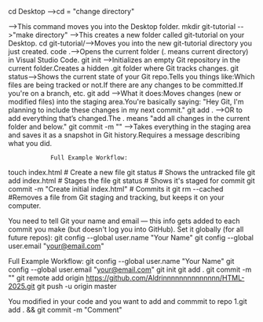 cd Desktop -->cd = "change directory"

-->This command moves you into the Desktop folder.
mkdir git-tutorial -->"make directory"
-->This creates a new folder called git-tutorial on your Desktop.
cd git-tutorial/-->Moves you into the new git-tutorial directory you just created.
code .-->Opens the current folder (. means current directory) in Visual Studio Code.
git init -->Initializes an empty Git repository in the current folder.Creates a hidden .git folder where Git tracks changes.
git status-->Shows the current state of your Git repo.Tells you things like:Which files are being tracked or not.If there are any changes to be committed.If you're on a branch, etc.
git add -->What it does:Moves changes (new or modified files) into the staging area.You're basically saying: "Hey Git, I'm planning to include these changes in my next commit."
git add . -->OR to add everything that’s changed.The . means "add all changes in the current folder and below."
git commit -m "" -->Takes everything in the staging area and saves it as a snapshot in Git history.Requires a message describing what you did.



                Full Example Workflow:
touch index.html           # Create a new file
git status                 # Shows the untracked file
git add index.html         # Stages the file
git status                 # Shows it's staged for commit
git commit -m "Create initial index.html"  # Commits it
git rm --cached <filename>          #Removes a file from Git staging and tracking, but keeps it on your computer.

You need to tell Git your name and email — this info gets added to each commit you make (but doesn't log you into GitHub).
Set it globally (for all future repos):
git config --global user.name "Your Name"
git config --global user.email "your@email.com"

Full Example Workflow:
git config --global user.name "Your Name"
git config --global user.email "your@email.com"
git init
git add .
git commit -m ""
git remote add origin https://github.com/Aldrinnnnnnnnnnnnnn/HTML-2025.git
git push -u origin master

You modified in your code and you want to add and commmit to repo
1.git add . && git commit -m "Comment"


